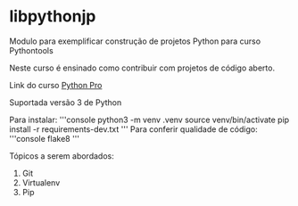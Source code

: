 # libpythonjp
Modulo para exemplificar construção de projetos Python para curso Pythontools

Neste curso é ensinado como contribuir com projetos de código aberto.

Link do curso [Python Pro](https://www.python.pro.br/)

Suportada versão 3 de Python

Para instalar:
'''console
python3 -m venv .venv
source venv/bin/activate
pip install -r requirements-dev.txt
'''
Para conferir qualidade de código:
'''console
flake8
'''

Tópicos a serem abordados:
1. Git
2. Virtualenv
3. Pip